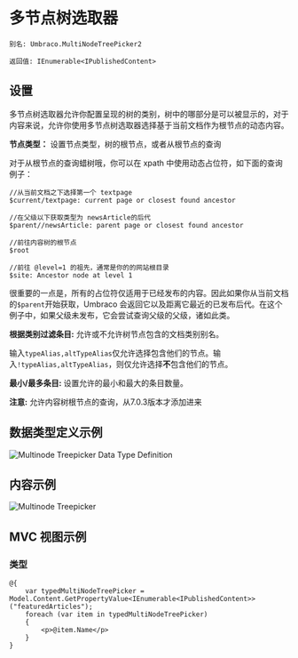 # 多节点树选取器 #

`别名: Umbraco.MultiNodeTreePicker2`

`返回值: IEnumerable<IPublishedContent>`

## 设置

多节点树选取器允许你配置呈现的树的类别，树中的哪部分是可以被显示的，对于内容来说，允许你使用多节点树选取器选择基于当前文档作为根节点的动态内容。

**节点类型：** 设置节点类型，树的根节点，或者从根节点的查询

对于从根节点的查询蜡树哦，你可以在 xpath 中使用动态占位符，如下面的查询例子：

	//从当前文档之下选择第一个 textpage
	$current/textpage: current page or closest found ancestor
	
	//在父级以下获取类型为 newsArticle的后代
	$parent//newsArticle: parent page or closest found ancestor
	
	//前往内容树的根节点
	$root
	
	//前往 @level=1 的祖先，通常是你的的网站根目录
	$site: Ancestor node at level 1 

很重要的一点是，所有的占位符仅适用于已经发布的内容。因此如果你从当前文档的`$parent`开始获取，Umbraco 会返回它以及距离它最近的已发布后代。在这个例子中，如果父级未发布，它会尝试查询父级的父级，诸如此类。

**根据类别过滤条目:** 允许或不允许树节点包含的文档类别别名。

输入`typeAlias,altTypeAlias`仅允许选择包含他们的节点。输入`!typeAlias,altTypeAlias`，则仅允许选择**不**包含他们的节点。

**最小/最多条目:** 设置允许的最小和最大的条目数量。
 
**注意:** 允许内容树根节点的查询，从7.0.3版本才添加进来 


## 数据类型定义示例 ##

![Multinode Treepicker Data Type Definition](images/Multinode-Treepicker2-DataType.png)

## 内容示例  ##

![Multinode Treepicker](images/Multinode-Treepicker2-Content.jpg)

## MVC 视图示例 ##

### 类型 ###

    @{
        var typedMultiNodeTreePicker = Model.Content.GetPropertyValue<IEnumerable<IPublishedContent>>("featuredArticles");
        foreach (var item in typedMultiNodeTreePicker)
        {
            <p>@item.Name</p>
        }
    }